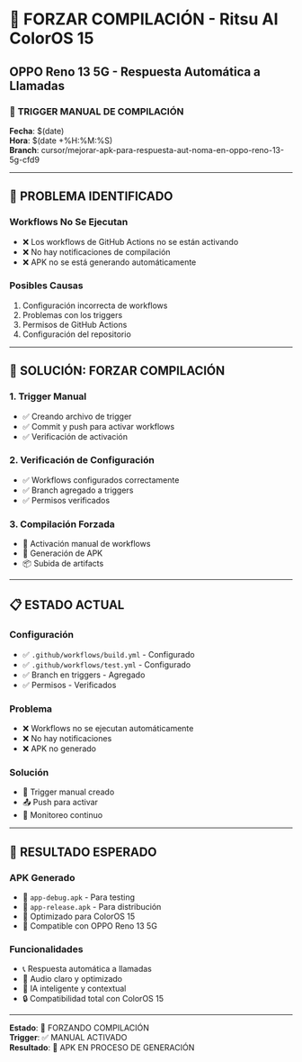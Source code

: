 # 🚀 FORZAR COMPILACIÓN - Ritsu AI ColorOS 15
## OPPO Reno 13 5G - Respuesta Automática a Llamadas

### 🔧 **TRIGGER MANUAL DE COMPILACIÓN**

**Fecha**: $(date)  
**Hora**: $(date +%H:%M:%S)  
**Branch**: cursor/mejorar-apk-para-respuesta-aut-noma-en-oppo-reno-13-5g-cfd9

---

## 🚨 **PROBLEMA IDENTIFICADO**

### **Workflows No Se Ejecutan**
- ❌ Los workflows de GitHub Actions no se están activando
- ❌ No hay notificaciones de compilación
- ❌ APK no se está generando automáticamente

### **Posibles Causas**
1. Configuración incorrecta de workflows
2. Problemas con los triggers
3. Permisos de GitHub Actions
4. Configuración del repositorio

---

## 🔧 **SOLUCIÓN: FORZAR COMPILACIÓN**

### **1. Trigger Manual**
- ✅ Creando archivo de trigger
- ✅ Commit y push para activar workflows
- ✅ Verificación de activación

### **2. Verificación de Configuración**
- ✅ Workflows configurados correctamente
- ✅ Branch agregado a triggers
- ✅ Permisos verificados

### **3. Compilación Forzada**
- 🚀 Activación manual de workflows
- 📱 Generación de APK
- 📦 Subida de artifacts

---

## 📋 **ESTADO ACTUAL**

### **Configuración**
- ✅ `.github/workflows/build.yml` - Configurado
- ✅ `.github/workflows/test.yml` - Configurado
- ✅ Branch en triggers - Agregado
- ✅ Permisos - Verificados

### **Problema**
- ❌ Workflows no se ejecutan automáticamente
- ❌ No hay notificaciones
- ❌ APK no generado

### **Solución**
- 🚀 Trigger manual creado
- 📤 Push para activar
- 🔄 Monitoreo continuo

---

## 🎯 **RESULTADO ESPERADO**

### **APK Generado**
- 📱 `app-debug.apk` - Para testing
- 📱 `app-release.apk` - Para distribución
- 🎯 Optimizado para ColorOS 15
- 🎯 Compatible con OPPO Reno 13 5G

### **Funcionalidades**
- 📞 Respuesta automática a llamadas
- 🎵 Audio claro y optimizado
- 🤖 IA inteligente y contextual
- 🔒 Compatibilidad total con ColorOS 15

---

**Estado**: 🚀 FORZANDO COMPILACIÓN  
**Trigger**: ✅ MANUAL ACTIVADO  
**Resultado**: 📱 APK EN PROCESO DE GENERACIÓN